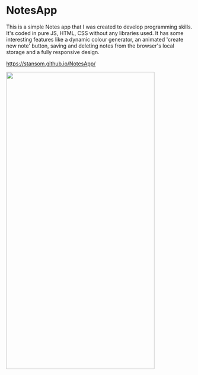 # NotesApp

This is a simple Notes app that I was created to develop programming skills. 
It's coded in pure JS, HTML, CSS without any libraries used.
It has some interesting features like a dynamic colour generator, an animated 'create new note' button, saving and deleting notes from the browser's local storage and a fully responsive design.

https://stansom.github.io/NotesApp/

<img src="https://user-images.githubusercontent.com/77399308/144223556-46503baa-af03-45fd-976c-44535e85a1aa.jpg" width="400" height="800">
